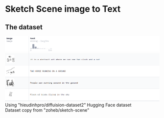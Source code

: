 # Sketch Scene image to Text

## The dataset 
![hg](image/dt.png) \
Using "hieudinhpro/diffuision-dataset2" Hugging Face dataset \
Dataset copy from "zoheb/sketch-scene"

